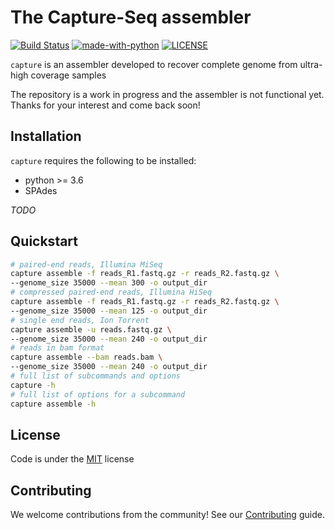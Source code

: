 # The Capture-Seq assembler

[![Build Status](https://travis-ci.org/SGBC/capture.svg?branch=master)](https://travis-ci.org/SGBC/capture)
[![made-with-python](https://img.shields.io/badge/made%20with-python3-blue.svg)](https://www.python.org/)
[![LICENSE](https://img.shields.io/badge/license-MIT-lightgrey.svg)](https://github.com/SGBC/capture)

`capture` is an assembler developed to recover complete genome from ultra-high coverage samples

The repository is a work in progress and the assembler is not functional yet.
Thanks for your interest and come back soon!

## Installation

`capture` requires the following to be installed:

* python >= 3.6
* SPAdes

*TODO*

## Quickstart

```bash
# paired-end reads, Illumina MiSeq
capture assemble -f reads_R1.fastq.gz -r reads_R2.fastq.gz \
--genome_size 35000 --mean 300 -o output_dir
# compressed paired-end reads, Illumina HiSeq
capture assemble -f reads_R1.fastq.gz -r reads_R2.fastq.gz \
--genome_size 35000 --mean 125 -o output_dir
# single end reads, Ion Torrent
capture assemble -u reads.fastq.gz \
--genome_size 35000 --mean 240 -o output_dir
# reads in bam format
capture assemble --bam reads.bam \
--genome_size 35000 --mean 240 -o output_dir
# full list of subcommands and options
capture -h
# full list of options for a subcommand
capture assemble -h
```

## License

Code is under the [MIT](LICENSE) license

## Contributing

We welcome contributions from the community! See our [Contributing](CONTRIBUTING.md) guide.
